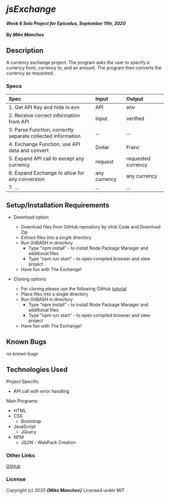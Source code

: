 # _jsExchange_

#### _Week 6 Solo Project for Epicodus, September 11th, 2020_

#### By _**Mike Manchee**_

## Description

A currency exchange project. The program asks the user to specify a currency from, currency to, and an amount. The program then converts the currency as requested. 

<!-- Brainstorming
API call to ExchangeRate-API
Build one exchange from US Dollars to SK Won
build in error handling
Build for there to other currencies, A to B (where A is the Dollar and B is all other currencies)
Then A (as any currency) to B (as any currency)
ideas:
exchange ticker (might take too many calls)
investigate function call delay
graphics changing one coin into another

 -->
### Specs
| Spec | Input | Output |
| :-------------     | :------------- | :------------- |
|  1. Get API Key and hide in evn | API | env |
|  2. Receive correct information from API | input | verified |
|  3. Parse Function, correctly separate collected information | ... | ... |
|  4. Exchange Function, use API data and convert | Dollar | Franc |
|  5. Expand API call to except any currency | request | requested currency |
|  6. Expand Exchange to allow for any conversion | any currency | any currency |
|  7. ... | ... | ... |

## Setup/Installation Requirements

* Download option
  * Download files from GitHub repository by click Code and Download Zip
  * Extract files into a single directory 
  * Run GitBASH in directory
    * Type "npm install" - to install Node Package Manager and additional files
    * Type "npm run start" - to open compiled browser and view project
  * Have fun with The Exchange!

* Cloning options
  * For cloning please use the following GitHub [tutorial](https://docs.github.com/en/enterprise/2.16/user/github/creating-cloning-and-archiving-repositories/cloning-a-repository)
  * Place files into a single directory 
  * Run GitBASH in directory
    * Type "npm install" - to install Node Package Manager and additional files
    * Type "npm run start" - to open compiled browser and view project
  * Have fun with The Exchange!

## Known Bugs

no known bugs

## Technologies Used

Project Specific
* API call with error handling

Main Programs
* HTML
* CSS
  * Bootstrap
* JavaScript
  * JQuery
* NPM 
  * JSON - WebPack Creation


### Other Links
[GitHub](https://github.com/mmanchee)

### License

Copyright (c) 2020 **_{Mike Manchee}_**
Licensed under MIT